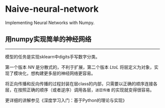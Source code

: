 # Naive-neural-network
Implementing Neural Networks with Numpy.


## 用numpy实现简单的神经网络
---
模型的任务是实现sklearn中digits手写数字分类。

第一个版本 *NN* 是分散式的，不利于扩展，第二个版本 *LtoL* 将层定义为对象，实现了模块化，想构建更多层的神经网络更容易。

将正向传播和反向传播的过程封装在层class的内部，只需要以正确的顺序连接各层，在按照正确的顺序（或者逆序）调用各层，`逐层传播` 的实现就变得很容易。

更详细的讲解参见《深度学习入门：基于Python的理论与实现》
